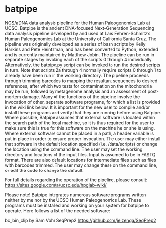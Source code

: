 # batpipe
NGS/aDNA data analysis pipeline for the Human Paleogenomics Lab at UCSC.
Batpipe is the ancient DNA-focused Next-Generation Sequencing data analysis pipeline developed by and used at Lars Fehren-Schmitz’s Human Paleogenomics Lab at the University of California Santa Cruz. The pipeline was originally developed as a series of bash scripts by Kelly Harkins and Pete Heintzman, and has been converted to Python, extended and is currently maintained by Matthew Jobin. 
The pipeline can be run in separate stages by invoking each of the scripts 0 through 4 individually. Alternatively, the batpipe.py script can be invoked to run the desired scripts in turn. Note that scripts 2a through 4 normally require scripts 0 through 1 to already have been run in the working directory.
The pipeline proceeds through trimming barcodes to mapping the resultant sequences to desired references, after which two tests for contamination on the mitochondria may be run, followed by metagenome analysis and an assessment of post-mortem damage. Many of the functions of the pipeline involve the invocation of other, separate software programs, for which a list is provided in the wiki link below. It is important for the new user to compile and/or install these programs and verify that they are running before using Batpipe. Where possible, Batpipe assumes that external software is located within the search path of the local machine, so it is thus required for the user to make sure this is true for this software on the machine he or she is using. Where external software cannot be placed in a path, a header variable is put in place in order to ensure proper invocation. The user may either install that software in the default location specified (i.e. /data/scripts) or change the location using the command line.
The user may set the working directory and locations of the input files. Input is assumed to be in FASTQ format. There are also default locations for intermediate files such as files with barcodes trimmed. The user may change these on the command line, or edit the code to change the default.

For full details regarding the operation of the pipeline, please consult: https://sites.google.com/a/ucsc.edu/hpglab-wiki/

Please note! Batpipe integrates numerous software programs written neither by me nor by the UCSC Human Paleogenomics Lab. These programs must be installed and working on your system for batpipe to operate. Here follows a list of the needed software:

bc_bin_clip    by Sam Vohr
SeqPrep2    https://github.com/jeizenga/SeqPrep2
